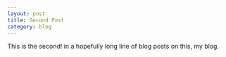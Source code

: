 ```yaml
---
layout: post
title: Second Post
category: blog
---
```


This is the second! in a hopefully long line of blog posts on this, my blog.
